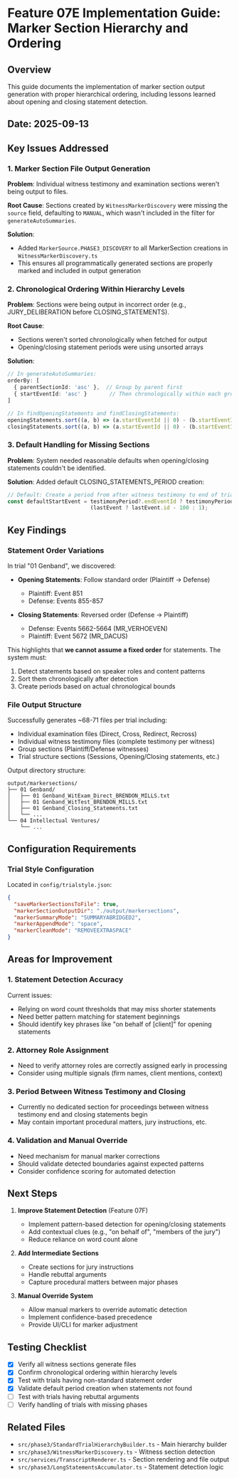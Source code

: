 # Feature 07E Implementation Guide: Marker Section Hierarchy and Ordering

## Overview
This guide documents the implementation of marker section output generation with proper hierarchical ordering, including lessons learned about opening and closing statement detection.

## Date: 2025-09-13

## Key Issues Addressed

### 1. Marker Section File Output Generation
**Problem**: Individual witness testimony and examination sections weren't being output to files.

**Root Cause**: Sections created by `WitnessMarkerDiscovery` were missing the `source` field, defaulting to `MANUAL`, which wasn't included in the filter for `generateAutoSummaries`.

**Solution**:
- Added `MarkerSource.PHASE3_DISCOVERY` to all MarkerSection creations in `WitnessMarkerDiscovery.ts`
- This ensures all programmatically generated sections are properly marked and included in output generation

### 2. Chronological Ordering Within Hierarchy Levels
**Problem**: Sections were being output in incorrect order (e.g., JURY_DELIBERATION before CLOSING_STATEMENTS).

**Root Cause**:
- Sections weren't sorted chronologically when fetched for output
- Opening/closing statement periods were using unsorted arrays

**Solution**:
```typescript
// In generateAutoSummaries:
orderBy: [
  { parentSectionId: 'asc' },  // Group by parent first
  { startEventId: 'asc' }       // Then chronologically within each group
]

// In findOpeningStatements and findClosingStatements:
openingStatements.sort((a, b) => (a.startEventId || 0) - (b.startEventId || 0));
closingStatements.sort((a, b) => (a.startEventId || 0) - (b.startEventId || 0));
```

### 3. Default Handling for Missing Sections
**Problem**: System needed reasonable defaults when opening/closing statements couldn't be identified.

**Solution**: Added default CLOSING_STATEMENTS_PERIOD creation:
```typescript
// Default: Create a period from after witness testimony to end of trial
const defaultStartEvent = testimonyPeriod?.endEventId ? testimonyPeriod.endEventId + 1 :
                          (lastEvent ? lastEvent.id - 100 : 1);
```

## Key Findings

### Statement Order Variations
In trial "01 Genband", we discovered:
- **Opening Statements**: Follow standard order (Plaintiff → Defense)
  - Plaintiff: Event 851
  - Defense: Events 855-857

- **Closing Statements**: Reversed order (Defense → Plaintiff)
  - Defense: Events 5662-5664 (MR_VERHOEVEN)
  - Plaintiff: Event 5672 (MR_DACUS)

This highlights that **we cannot assume a fixed order** for statements. The system must:
1. Detect statements based on speaker roles and content patterns
2. Sort them chronologically after detection
3. Create periods based on actual chronological bounds

### File Output Structure
Successfully generates ~68-71 files per trial including:
- Individual examination files (Direct, Cross, Redirect, Recross)
- Individual witness testimony files (complete testimony per witness)
- Group sections (Plaintiff/Defense witnesses)
- Trial structure sections (Sessions, Opening/Closing statements, etc.)

Output directory structure:
```
output/markersections/
├── 01 Genband/
│   ├── 01 Genband_WitExam_Direct_BRENDON_MILLS.txt
│   ├── 01 Genband_WitTest_BRENDON_MILLS.txt
│   ├── 01 Genband_Closing_Statements.txt
│   └── ...
└── 04 Intellectual Ventures/
    └── ...
```

## Configuration Requirements

### Trial Style Configuration
Located in `config/trialstyle.json`:
```json
{
  "saveMarkerSectionsToFile": true,
  "markerSectionOutputDir": "./output/markersections",
  "markerSummaryMode": "SUMMARYABRIDGED2",
  "markerAppendMode": "space",
  "markerCleanMode": "REMOVEEXTRASPACE"
}
```

## Areas for Improvement

### 1. Statement Detection Accuracy
Current issues:
- Relying on word count thresholds that may miss shorter statements
- Need better pattern matching for statement beginnings
- Should identify key phrases like "on behalf of [client]" for opening statements

### 2. Attorney Role Assignment
- Need to verify attorney roles are correctly assigned early in processing
- Consider using multiple signals (firm names, client mentions, context)

### 3. Period Between Witness Testimony and Closing
- Currently no dedicated section for proceedings between witness testimony end and closing statements begin
- May contain important procedural matters, jury instructions, etc.

### 4. Validation and Manual Override
- Need mechanism for manual marker corrections
- Should validate detected boundaries against expected patterns
- Consider confidence scoring for automated detection

## Next Steps

1. **Improve Statement Detection** (Feature 07F)
   - Implement pattern-based detection for opening/closing statements
   - Add contextual clues (e.g., "on behalf of", "members of the jury")
   - Reduce reliance on word count alone

2. **Add Intermediate Sections**
   - Create sections for jury instructions
   - Handle rebuttal arguments
   - Capture procedural matters between major phases

3. **Manual Override System**
   - Allow manual markers to override automatic detection
   - Implement confidence-based precedence
   - Provide UI/CLI for marker adjustment

## Testing Checklist

- [x] Verify all witness sections generate files
- [x] Confirm chronological ordering within hierarchy levels
- [x] Test with trials having non-standard statement order
- [x] Validate default period creation when statements not found
- [ ] Test with trials having rebuttal arguments
- [ ] Verify handling of trials with missing phases

## Related Files

- `src/phase3/StandardTrialHierarchyBuilder.ts` - Main hierarchy builder
- `src/phase3/WitnessMarkerDiscovery.ts` - Witness section detection
- `src/services/TranscriptRenderer.ts` - Section rendering and file output
- `src/phase3/LongStatementsAccumulator.ts` - Statement detection logic